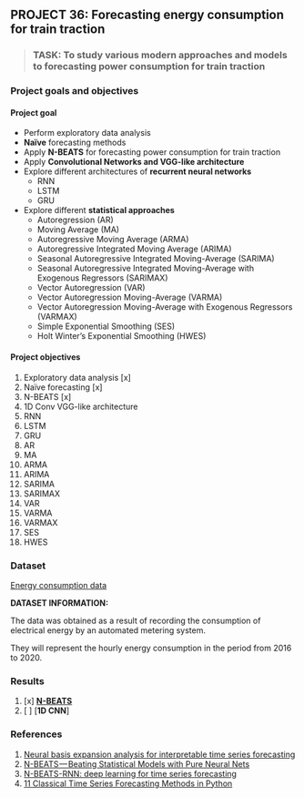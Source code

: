 ## PROJECT 36: Forecasting energy consumption for train traction

> ### TASK: To study various modern approaches and models to forecasting power consumption for train traction


### Project goals and objectives

#### Project goal

- Perform exploratory data analysis
- **Naïve** forecasting methods
- Apply **N-BEATS** for forecasting power consumption for train traction
- Apply **Convolutional Networks and VGG-like architecture**
- Explore different architectures of **recurrent neural networks**
  - RNN
  - LSTM
  - GRU
- Explore different **statistical approaches**
  - Autoregression (AR)
  - Moving Average (MA)
  - Autoregressive Moving Average (ARMA)
  - Autoregressive Integrated Moving Average (ARIMA)
  - Seasonal Autoregressive Integrated Moving-Average (SARIMA)
  - Seasonal Autoregressive Integrated Moving-Average with Exogenous Regressors (SARIMAX)
  - Vector Autoregression (VAR)
  - Vector Autoregression Moving-Average (VARMA)
  - Vector Autoregression Moving-Average with Exogenous Regressors (VARMAX)
  - Simple Exponential Smoothing (SES)
  - Holt Winter’s Exponential Smoothing (HWES)

#### Project objectives

1. Exploratory data analysis [x]
2. Naïve forecasting [x]
3. N-BEATS [x]
4. 1D Conv VGG-like architecture
5. RNN
6. LSTM
7. GRU
8. AR
9. MA
10. ARMA
11. ARIMA
12. SARIMA
13. SARIMAX
14. VAR
15. VARMA
16. VARMAX
17. SES
18. HWES

### Dataset

[Energy consumption data]()

**DATASET INFORMATION:**


The data was obtained as a result of recording the consumption of electrical energy by an automated metering system.

They will represent the hourly energy consumption in the period from 2016 to 2020.


### Results

1. [x] [**N-BEATS**](https://github.com/rttrif/TrifonovRS.Deep_Learning_Portfolio.github.io/blob/main/Project%2036:%20Forecasting%20energy%20consumption%20for%20train%20traction/Neural%20network%20models/N_BEATS(FCN).ipynb)
2. [ ] [**1D CNN**]


### References

1. [Neural basis expansion analysis for interpretable time series forecasting](https://arxiv.org/pdf/1905.10437.pdf)
2. [N-BEATS — Beating Statistical Models with Pure Neural Nets](https://towardsdatascience.com/n-beats-beating-statistical-models-with-neural-nets-28a4ba4a4de8)
3. [N-BEATS-RNN: deep learning for time series forecasting](https://repositorio.ufscar.br/bitstream/handle/ufscar/13820/7%20-%20Disserta%c3%a7%c3%a3o%20-%20Vers%c3%a3o%20Definitiva.pdf?sequence=1&isAllowed=y)
4. [11 Classical Time Series Forecasting Methods in Python](https://machinelearningmastery.com/time-series-forecasting-methods-in-python-cheat-sheet/)
